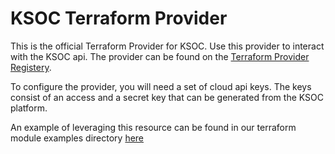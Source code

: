 # KSOC Terraform Provider
This is the official Terraform Provider for KSOC. Use this provider to interact with the KSOC api. The provider can be found on the [Terraform Provider Registery](https://registry.terraform.io/providers/ksoclabs/ksoc/latest).

To configure the provider, you will need a set of cloud api keys. The keys consist of an access and a secret key that can be generated from the KSOC platform.

An example of leveraging this resource can be found in our terraform module examples directory [here](https://github.com/ksoclabs/terraform-aws-ksoc-connect/blob/main/examples/main.tf)
